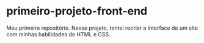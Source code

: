# primeiro-projeto-front-end
Meu primeiro repositório.
Nesse projeto, tentei recriar a interface de um site com minhas habilidades de HTML e CSS.

